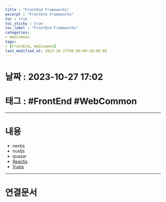```yaml
---
title : "FrontEnd Frameworks"
excerpt : "FrontEnd Frameworks"
toc : true
toc_sticky : true
toc_label : "FrontEnd Frameworks"
categories:
- WebCommon
tags:
- [FrontEnd, WebCommon]
last_modified_at: 2023-10-27T08:00:00-10:00:00
---
```


# 날짜 : 2023-10-27 17:02

# 태그 : #FrontEnd #WebCommon 
---

# 내용
- nextjs
- nustjs
- quasar
- [Reactjs](../../reactstudy/ReactStudy-React-JSX)
- [Vuejs](../../vuestudy/VueStudy-Vuejs)

---

# 연결문서
